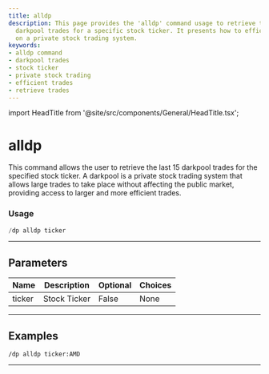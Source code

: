 ```yaml
---
title: alldp
description: This page provides the 'alldp' command usage to retrieve the last 15
  darkpool trades for a specific stock ticker. It presents how to efficiently trade
  on a private stock trading system.
keywords:
- alldp command
- darkpool trades
- stock ticker
- private stock trading
- efficient trades
- retrieve trades
---
```


import HeadTitle from '@site/src/components/General/HeadTitle.tsx';

<HeadTitle title="alldp - Darkpool - Discord - Reference | OpenBB Bot Docs" />

# alldp

This command allows the user to retrieve the last 15 darkpool trades for the specified stock ticker. A darkpool is a private stock trading system that allows large trades to take place without affecting the public market, providing access to larger and more efficient trades.

### Usage

```python wordwrap
/dp alldp ticker
```

---

## Parameters

| Name | Description | Optional | Choices |
| ---- | ----------- | -------- | ------- |
| ticker | Stock Ticker | False | None |


---

## Examples

```
/dp alldp ticker:AMD
```

---
